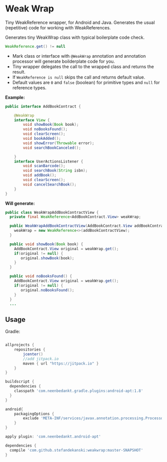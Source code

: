 Weak Wrap
=========

Tiny WeakReference wrapper, for Android and Java. Generates the usual (repetitive) code for working with WeakReferences.

Generates tiny WeakWrap<ClassName> class with typical boilerplate code check.
```java 
WeakReference.get() != null 
``` 

* Mark class or interface with ```@WeakWrap``` annotation and annotation processor will generate boilderplate code for you.
* Tiny wrapper delegates the call to the wrapped class and returns the result.
* If ```WeakReference is null``` skips the call and returns default value. 
* Default values are ```0``` and ```false``` (boolean) for primitive types and ```null``` for reference types. 

__Example:__

```java
public interface AddBookContract {

    @WeakWrap
    interface View {
        void showBook(Book book);
        void noBooksFound();
        void clearScreen();
        void bookAdded();
        void showError(Throwable error);
        void searchBookCanceled();

    }
    interface UserActionsListener {
        void scanBarcode();
        void searchBook(String isbn);
        void addBook();
        void clearScreen();
        void cancelSearchBook();
    }
}
```

__Will generate:__

```java
public class WeakWrapAddBookContractView {
  private final WeakReference<AddBookContract.View> weakWrap;

  public WeakWrapAddBookContractView(AddBookContract.View addBookContractView) {
    weakWrap = new WeakReference<>(addBookContractView);
  }

  public void showBook(Book book) {
    AddBookContract.View original = weakWrap.get();
    if(original != null) {
       original.showBook(book);
    }
  }

  public void noBooksFound() {
    AddBookContract.View original = weakWrap.get();
    if(original != null) {
       original.noBooksFound();
    }
  }
  ...
```

Usage
--------

Gradle:

```groovy

allprojects {
    repositories {
        jcenter()
        //add jitpack.io
        maven { url "https://jitpack.io" }
    }
}

buildscript {
  dependencies {
    classpath 'com.neenbedankt.gradle.plugins:android-apt:1.8'
  }
}

android{
    packagingOptions {
        exclude 'META-INF/services/javax.annotation.processing.Processor'
    }
}

apply plugin: 'com.neenbedankt.android-apt'

dependencies {
  compile 'com.github.stefandekanski:weakwrap:master-SNAPSHOT'
}
```




